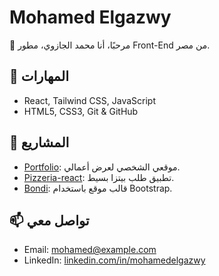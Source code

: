 # Mohamed Elgazwy

👋 مرحبًا، أنا محمد الجازوي، مطور Front-End من مصر.

## 🚀 المهارات

- React, Tailwind CSS, JavaScript
- HTML5, CSS3, Git & GitHub

## 🧩 المشاريع

- [Portfolio](https://portfolio-omega-vert-79.vercel.app): موقعي الشخصي لعرض أعمالي.
- [Pizzeria-react](https://pizzeria-react.vercel.app): تطبيق طلب بيتزا بسيط.
- [Bondi](https://bondi-kappa.vercel.app): قالب موقع باستخدام Bootstrap.

## 📫 تواصل معي

- Email: mohamed@example.com
- LinkedIn: [linkedin.com/in/mohamedelgazwy](https://linkedin.com/in/mohamedelgazwy)
